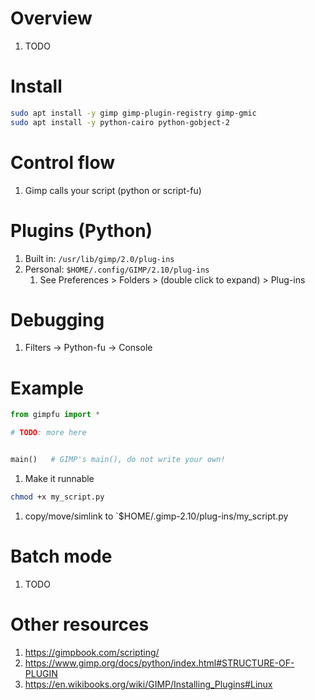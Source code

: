 # Overview
1. TODO



# Install
```bash
sudo apt install -y gimp gimp-plugin-registry gimp-gmic
sudo apt install -y python-cairo python-gobject-2
```


# Control flow
1. Gimp calls your script (python or script-fu)



# Plugins (Python)
1. Built in: `/usr/lib/gimp/2.0/plug-ins`
1. Personal: `$HOME/.config/GIMP/2.10/plug-ins`
    1. See Preferences > Folders > (double click to expand) > Plug-ins 


# Debugging
1. Filters -> Python-fu -> Console


# Example
```python
from gimpfu import *

# TODO: more here


main()   # GIMP's main(), do not write your own!
```
1. Make it runnable
```bash
chmod +x my_script.py
```
1. copy/move/simlink to `$HOME/.gimp-2.10/plug-ins/my_script.py 


# Batch mode
1. TODO


# Other resources
1. https://gimpbook.com/scripting/
1. https://www.gimp.org/docs/python/index.html#STRUCTURE-OF-PLUGIN
1. https://en.wikibooks.org/wiki/GIMP/Installing_Plugins#Linux

